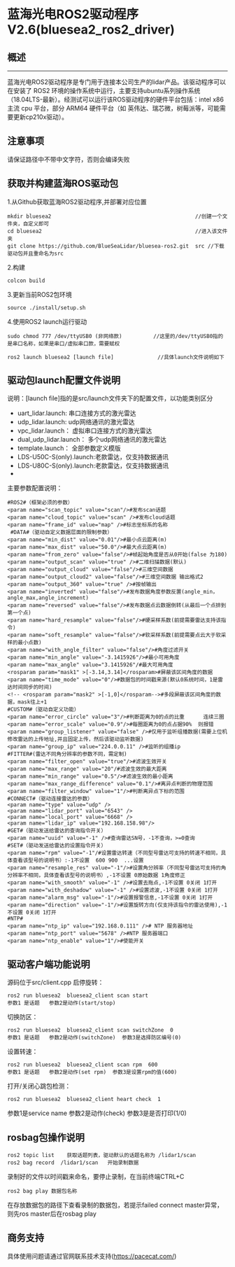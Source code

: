 # 蓝海光电ROS2驱动程序V2.6(bluesea2_ros2_driver)

## 概述
----------
蓝海光电ROS2驱动程序是专门用于连接本公司生产的lidar产品。该驱动程序可以在安装了 ROS2 环境的操作系统中运行，主要支持ubuntu系列操作系统（18.04LTS-最新）。经测试可以运行该ROS驱动程序的硬件平台包括：intel x86 主流 cpu 平台，部分 ARM64 硬件平台（如 英伟达、瑞芯微，树莓派等，可能需要更新cp210x驱动）。

## 注意事项
请保证路径中不带中文字符，否则会编译失败

## 获取并构建蓝海ROS驱动包
1.从Github获取蓝海ROS2驱动程序,并部署对应位置

    mkdir bluesea2   											//创建一个文件夹，自定义即可
    cd bluesea2    												//进入该文件夹   
    git clone https://github.com/BlueSeaLidar/bluesea-ros2.git  src //下载驱动包并且重命名为src

2.构建

    colcon build
3.更新当前ROS2包环境

    source ./install/setup.sh


4.使用ROS2 launch运行驱动

	sudo chmod 777 /dev/ttyUSB0 (非网络款)			//这里的/dev/ttyUSB0指的是串口名称，如果是串口/虚拟串口款，需要赋权
    
    ros2 launch bluesea2 [launch file]    			//具体launch文件说明如下

## 驱动包launch配置文件说明
说明：[launch file]指的是src/launch文件夹下的配置文件，以功能类别区分

- uart_lidar.launch:			串口连接方式的激光雷达
- udp_lidar.launch:				udp网络通讯的激光雷达
- vpc_lidar.launch：				虚拟串口连接方式的激光雷达
- dual_udp_lidar.launch：		多个udp网络通讯的激光雷达
- template.launch：				全部参数定义模版
- LDS-U50C-S(only).launch:老款雷达，仅支持数据通讯
- LDS-U80C-S(only).launch:老款雷达，仅支持数据通讯
- 
主要参数配置说明：

    #ROS2#（框架必须的参数）
    <param name="scan_topic" value="scan"/>#发布scan话题
    <param name="cloud_topic" value="scan" />#发布cloud话题
    <param name="frame_id" value="map" />#标志坐标系的名称
     #DATA#（驱动自定义数据层面的限制参数）
    <param name="min_dist" value="0.01"/>#最小点云距离(m)
    <param name="max_dist" value="50.0"/>#最大点云距离(m)
    <param name="from_zero" value="false"/>#帧起始角度是否从0开始(false 为180)
    <param name="output_scan" value="true" />#二维扫描数据(默认)
    <param name="output_cloud" value="false"/>#三维空间数据
    <param name="output_cloud2" value="false"/>#三维空间数据 输出格式2
    <param name="output_360" value="true" />#按帧输出
	<param name="inverted" value="false"/>#发布数据角度参数反置(angle_min，angle_max,angle_increment)
    <param name="reversed" value="false"/>#发布数据点云数据倒转(从最后一个点排到第一个点)
    <param name="hard_resample" value="false"/>#硬采样系数(前提需要雷达支持该指令)
    <param name="soft_resample" value="false"/>#软采样系数(前提需要点云大于软采样的最小点数)
    <param name="with_angle_filter" value="false"/>#角度过滤开关
    <param name="min_angle" value="-3.1415926"/>#最小可用角度
    <param name="max_angle" value="3.1415926"/#最大可用角度
    <rosparam param="mask1" >[-3.14,3.14]</rosparam>#屏蔽该区间角度的数据
    <param name="time_mode" value="0"/>#数据包的时间戳来源(默认0系统时间，1是雷达时间同步的时间)
    <!-- <rosparam param="mask2" >[-1,0]</rosparam-->#多段屏蔽该区间角度的数据，mask往上+1
    #CUSTOM#（驱动自定义功能）
    <param name="error_circle" value="3"/>#判断距离为0的点的比重      连续三圈
    <param name="error_scale" value="0.9"/>#每圈距离为0的点占据90%  则报错
    <param name="group_listener" value="false" />#仅用于监听组播数据(需要上位机修改雷达的上传地址,并且固定上传，然后该驱动监听数据)
    <param name="group_ip" value="224.0.0.11" />#监听的组播ip
    #FITTER#(雷达不同角分辨率的参数不同，需定制)
    <param name="filter_open" value="true"/>#滤波生效开关
    <param name="max_range" value="20"/#滤波生效的最大距离
    <param name="min_range" value="0.5"/>#滤波生效的最小距离
    <param name="max_range_difference" value="0.1"/>#离异点判断的物理范围
    <param name="filter_window" value="1"/>#判断离异点下标的范围
    #CONNECT#（驱动连接雷达的参数）
    <param name="type" value="udp" />
    <param name="lidar_port" value="6543" />
    <param name="local_port" value="6668" />
    <param name="lidar_ip" value="192.168.158.98"/>
    #GET#（驱动发送给雷达的查询指令开关）
    <param name="uuid" value="-1" />#查询雷达SN号，-1不查询，>=0查询
    #SET#（驱动发送给雷达的设置指令开关）
    <param name="rpm" value="-1"/#设置雷达转速（不同型号雷达可支持的转速不相同，具体查看该型号的说明书）:-1不设置  600 900  ...设置
    <param name="resample_res" value="-1"/>#设置角分辨率（不同型号雷达可支持的角分辨率不相同，具体查看该型号的说明书）,-1不设置 0原始数据 1角度修正
    <param name="with_smooth" value="-1" />#设置去拖点,-1不设置 0关闭 1打开
    <param name="with_deshadow" value="-1" />#设置滤波,-1不设置 0关闭 1打开
    <param name="alarm_msg" value="-1"/>#设置报警信息,-1不设置 0关闭 1打开
    <param name="direction" value="-1"/>#设置旋转方向(仅支持该指令的雷达使用),-1不设置 0关闭 1打开
    #NTP#
    <param name="ntp_ip" value="192.168.0.111" /># NTP 服务器地址
    <param name="ntp_port" value="5678" />#NTP 服务器端口
    <param name="ntp_enable" value="1"/>#使能开关
## 驱动客户端功能说明
源码位于src/client.cpp
启停旋转：
    
    ros2 run bluesea2  bluesea2_client scan start      
    参数1 是话题   参数2是动作(start/stop)
切换防区：
	
	ros2 run bluesea2  bluesea2_client scan switchZone  0     
    参数1 是话题   参数2是动作(switchZone)  参数3是选择防区编号(0) 


设置转速：

	ros2 run bluesea2  bluesea2_client scan rpm  600 
    参数1 是话题   参数2是动作(set rpm)  参数3是设置rpm的值(600)

打开/关闭心跳包检测：

	ros2 run bluesea2  bluesea2_client heart check  1
   参数1是service name   参数2是动作(check)  参数3是是否打印(1/0)


## rosbag包操作说明

	ros2 topic list    获取话题列表，驱动默认的话题名称为 /lidar1/scan
	ros2 bag record  /lidar1/scan   开始录制数据

录制好的文件以时间戳来命名，要停止录制，在当前终端CTRL+C 

	ros2 bag play 数据包名称

在存放数据包的路径下查看录制的数据包，若提示failed connect master异常，则先ros master后在rosbag play

## 商务支持

具体使用问题请通过官网联系技术支持(https://pacecat.com/)
